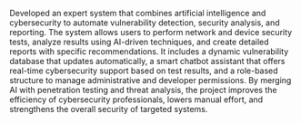 Developed an expert system that combines artificial intelligence and cybersecurity to automate vulnerability detection, security analysis, and reporting. The system allows users to perform network and device security tests, analyze results using AI-driven techniques, and create detailed reports with specific recommendations. It includes a dynamic vulnerability database that updates automatically, a smart chatbot assistant that offers real-time cybersecurity support based on test results, and a role-based structure to manage administrative and developer permissions. By merging AI with penetration testing and threat analysis, the project improves the efficiency of cybersecurity professionals, lowers manual effort, and strengthens the overall security of targeted systems.
 
